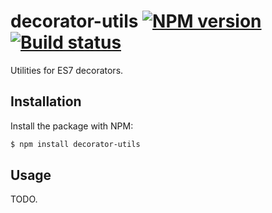# decorator-utils [![NPM version](http://img.shields.io/npm/v/decorator-utils.svg?style=flat-square)](https://www.npmjs.org/package/decorator-utils) [![Build status](http://img.shields.io/travis/lukehorvat/decorator-utils.svg?style=flat-square)](https://travis-ci.org/lukehorvat/decorator-utils)

Utilities for ES7 decorators.

## Installation

Install the package with NPM:

```bash
$ npm install decorator-utils
```

## Usage

TODO.
